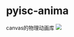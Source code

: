 # pyisc-anima
canvas的物理动画库
![](https://img.shields.io/badge/powerby-%E5%B1%B1%E9%AC%BC-yellowgreen.svg)
